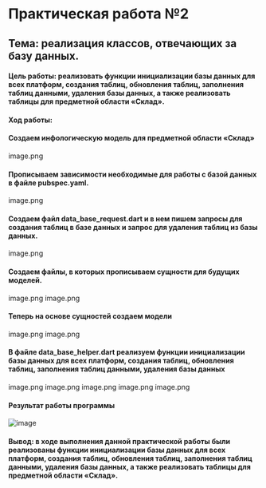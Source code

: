 
# Практическая работа №2
## Тема: реализация классов, отвечающих за базу данных.
#### Цель работы: реализовать функции инициализации базы данных для всех платформ, создания таблиц, обновления таблиц, заполнения таблиц данными, удаления базы данных, а также реализовать таблицы для предметной области «Склад».
#### Ход работы:
#### Создаем инфологическую модель для предметной области «Склад»
image.png
#### Прописываем зависимости необходимые для работы с базой данных в файле pubspec.yaml.
image.png
#### Создаем файл data_base_request.dart и в нем пишем запросы для создания таблиц в базе данных и запрос для удаления таблиц из базы данных.
image.png
#### Создаем файлы, в которых прописываем сущности для будущих моделей.
image.png
image.png
#### Теперь на основе сущностей создаем модели
image.png
image.png
#### В файле data_base_helper.dart реализуем функции инициализации базы данных для всех платформ, создания таблиц, обновления таблиц, заполнения таблиц данными, удаления базы данных
image.png
image.png
image.png
image.png
image.png
#### Результат работы программы
![image](https://user-images.githubusercontent.com/95757935/202257354-7dd57f22-73c6-4d8e-9947-bac4cb5efdcb.png)
#### Вывод: в ходе выполнения данной практической работы были реализованы функции инициализации базы данных для всех платформ, создания таблиц, обновления таблиц, заполнения таблиц данными, удаления базы данных, а также реализовать таблицы для предметной области «Склад».

